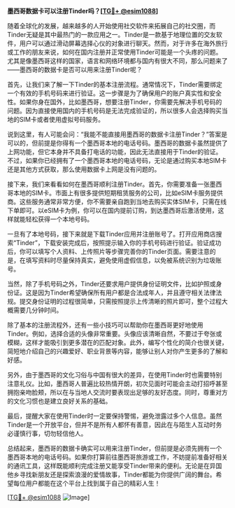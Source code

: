 **墨西哥数据卡可以注册Tinder吗？[[TG💪+ @esim1088](https://t.me/s/esim1088)]**

随着全球化的发展，越来越多的人开始使用社交软件来拓展自己的社交圈，而Tinder无疑是其中最热门的一款应用之一。Tinder是一款基于地理位置的交友软件，用户可以通过滑动屏幕选择心仪的对象进行聊天。然而，对于许多在海外旅行或工作的朋友来说，如何在国内注册并正常使用Tinder可能是一个头疼的问题。尤其是像墨西哥这样的国家，语言和网络环境都与国内有很大不同，那么问题来了——墨西哥的数据卡是否可以用来注册Tinder呢？

首先，让我们来了解一下Tinder的基本注册流程。通常情况下，Tinder需要绑定一个有效的手机号码来进行验证。这一步骤是为了确保用户的账户真实性和安全性。如果你身在国外，比如墨西哥，想要注册Tinder，你需要先解决手机号码的问题。因为直接使用国内的手机号码是无法完成验证的，所以很多人会选择购买当地的SIM卡或者使用虚拟号码服务。

说到这里，有人可能会问：“我能不能直接用墨西哥的数据卡注册Tinder？”答案是可以的，但前提是你得有一个墨西哥本地的电话号码。墨西哥的数据卡虽然提供了上网功能，但它本身并不具备打电话的功能，因此无法直接用于Tinder的验证。不过，如果你已经拥有了一个墨西哥本地的电话号码，无论是通过购买本地SIM卡还是其他方式获取，那么使用数据卡上网是没有问题的。

接下来，我们来看看如何在墨西哥顺利注册Tinder。首先，你需要准备一张墨西哥本地的SIM卡。市面上有很多提供短期租赁服务的公司，比如eSIM卡服务提供商。这些服务通常非常方便，你不需要亲自跑到当地去购买实体SIM卡，只需在线下单即可。以eSIM卡为例，你可以在国内提前订购，到达墨西哥后激活使用，这样就能轻松获得一个本地号码。

一旦有了本地号码，接下来就是下载Tinder应用并注册账号了。打开应用商店搜索“Tinder”，下载安装完成后，按照提示输入你的手机号码进行验证。验证成功后，你可以填写个人资料、上传照片等步骤完善你的Tinder页面。需要注意的是，在填写资料时尽量保持真实，避免使用虚假信息，以免被系统识别为垃圾账号。

当然，除了手机号码之外，Tinder还要求用户提供身份证明文件，比如护照或身份证。这是因为Tinder希望确保所有用户都是合法成年人，并且遵守相关法律法规。提交身份证明的过程很简单，只需按照提示上传清晰的照片即可，整个过程大概需要几分钟时间。

除了基本的注册流程外，还有一些小技巧可以帮助你在墨西哥更好地使用Tinder。例如，选择合适的头像非常重要。头像应该清晰自然，不要过于夸张或模糊，这样才能吸引到更多潜在的匹配对象。此外，编写个性化的简介也很关键，简短地介绍自己的兴趣爱好、职业背景等内容，能够让别人对你产生更多的了解和好感。

另外，由于墨西哥的文化习俗与中国有很大的差异，在使用Tinder时也需要特别注意礼仪。比如，墨西哥人普遍比较热情开朗，初次见面时可能会主动打招呼甚至拥抱亲吻脸颊，所以在与当地人交流时要表现出足够的友好态度。同时，尊重对方的文化习惯也是建立良好关系的基础。

最后，提醒大家在使用Tinder时一定要保持警惕，避免泄露过多个人信息。虽然Tinder是一个开放平台，但并不是所有人都怀有善意，因此在与陌生人互动时务必谨慎行事，切勿轻信他人。

总结起来，墨西哥的数据卡确实可以用来注册Tinder，但前提是必须先拥有一个墨西哥本地的电话号码。如果你打算前往墨西哥旅游或工作，不妨提前准备好相关的通讯工具，这样既能顺利完成注册又能享受Tinder带来的便利。无论是在异国他乡寻找新朋友还是探索浪漫的爱情故事，Tinder都能为你提供广阔的舞台。希望每位用户都能在这个平台上找到属于自己的精彩人生！

[[TG💪+ @esim1088](https://t.me/s/esim1088) ![Image](https://i.postimg.cc/4NQfJmqS/Snipaste-2025-05-13-00-14-12.png)]